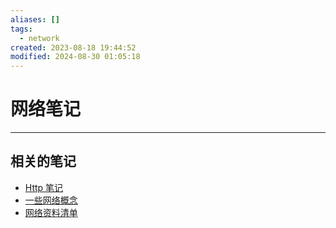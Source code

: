 ```yaml
---
aliases: []
tags:
  - network
created: 2023-08-18 19:44:52
modified: 2024-08-30 01:05:18
---
```


# 网络笔记

---

## <span id="network_notes">相关的笔记</span>

* [Http 笔记](Http_Note.md)
* [一些网络概念](../Linux/Linux_Note.md#一些网络概念)
* [网络资料清单](NetWork_Material.md)

